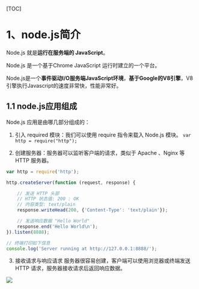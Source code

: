 [TOC]

# 1、node.js简介
Node.js 就是**运行在服务端的 JavaScript**。

Node.js 是一个基于Chrome JavaScript 运行时建立的一个平台。

Node.js是一个**事件驱动I/O服务端JavaScript环境**，**基于Google的V8引擎**，V8引擎执行Javascript的速度非常快，性能非常好。

## 1.1 node.js应用组成
Node.js 应用是由哪几部分组成的：

1. 引入 required 模块：我们可以使用 require 指令来载入 Node.js 模块。
` var http = require("http"); `

2. 创建服务器：服务器可以监听客户端的请求，类似于 Apache 、Nginx 等 HTTP 服务器。

```javascript
var http = require('http');

http.createServer(function (request, response) {

    // 发送 HTTP 头部 
    // HTTP 状态值: 200 : OK
    // 内容类型: text/plain
    response.writeHead(200, {'Content-Type': 'text/plain'});

    // 发送响应数据 "Hello World"
    response.end('Hello World\n');
}).listen(8888);

// 终端打印如下信息
console.log('Server running at http://127.0.0.1:8888/');
```

3. 接收请求与响应请求 服务器很容易创建，客户端可以使用浏览器或终端发送 HTTP 请求，服务器接收请求后返回响应数据。

![](https://www.runoob.com/wp-content/uploads/2014/03/node-hello.gif)